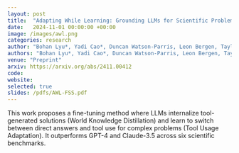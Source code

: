 ```yaml
---
layout: post
title:  "Adapting While Learning: Grounding LLMs for Scientific Problems with Intelligent Tool Usage Adaptation"
date:   2024-11-01 00:00:00 +00:00
image: /images/awl.png
categories: research
author: "Bohan Lyu*, Yadi Cao*, Duncan Watson-Parris, Leon Bergen, Taylor Berg-Kirkpatrick, Rose Yu"
authors: "Bohan Lyu*, Yadi Cao*, Duncan Watson-Parris, Leon Bergen, Taylor Berg-Kirkpatrick, Rose Yu"
venue: "Preprint"
arxiv: https://arxiv.org/abs/2411.00412
code: 
website: 
selected: true
slides: /pdfs/AWL-FSS.pdf
---
```

This work proposes a fine-tuning method where LLMs internalize tool-generated solutions (World Knowledge Distillation) and learn to switch between direct answers and tool use for complex problems (Tool Usage Adaptation). It outperforms GPT-4 and Claude-3.5 across six scientific benchmarks.